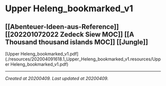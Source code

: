 # Upper Heleng_bookmarked_v1
 [[Abenteuer-Ideen-aus-Reference]] [[202201072022 Zedeck Siew MOC]] [[A Thousand thousand islands MOC]] [[Jungle]] 
---



[Upper Heleng\_bookmarked\_v1.pdf](./resources/202004091618.1_Upper_Heleng_bookmarked_v1.resources/Upper Heleng_bookmarked_v1.pdf)

---

_Created at 20200409._
_Last updated at 20200409._



